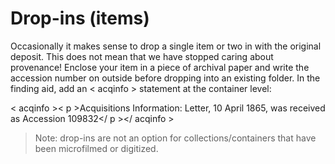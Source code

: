 # Drop-ins (items)

Occasionally it makes sense to drop a single item or two in with the original deposit. This does not mean that we have stopped caring about provenance! Enclose your item in a piece of archival paper and write the accession number on outside before dropping into an existing folder. In the finding aid, add an < acqinfo > statement at the container level: 

< acqinfo >< p >Acquisitions Information: Letter, 10 April 1865, was received as Accession 109832</ p ></ acqinfo > 

> Note: drop-ins are not an option for collections/containers that have been microfilmed or digitized. 
